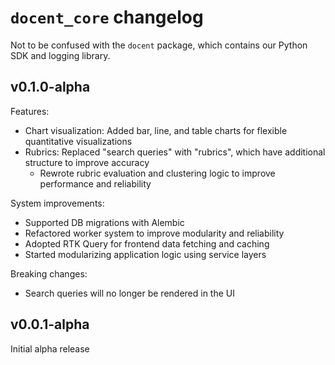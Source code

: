 # `docent_core` changelog

Not to be confused with the `docent` package, which contains our Python SDK and logging library.

## v0.1.0-alpha

Features:
- Chart visualization: Added bar, line, and table charts for flexible quantitative visualizations
- Rubrics: Replaced "search queries" with "rubrics", which have additional structure to improve accuracy
  - Rewrote rubric evaluation and clustering logic to improve performance and reliability

System improvements:
- Supported DB migrations with Alembic
- Refactored worker system to improve modularity and reliability
- Adopted RTK Query for frontend data fetching and caching
- Started modularizing application logic using service layers

Breaking changes:
- Search queries will no longer be rendered in the UI

## v0.0.1-alpha

Initial alpha release
